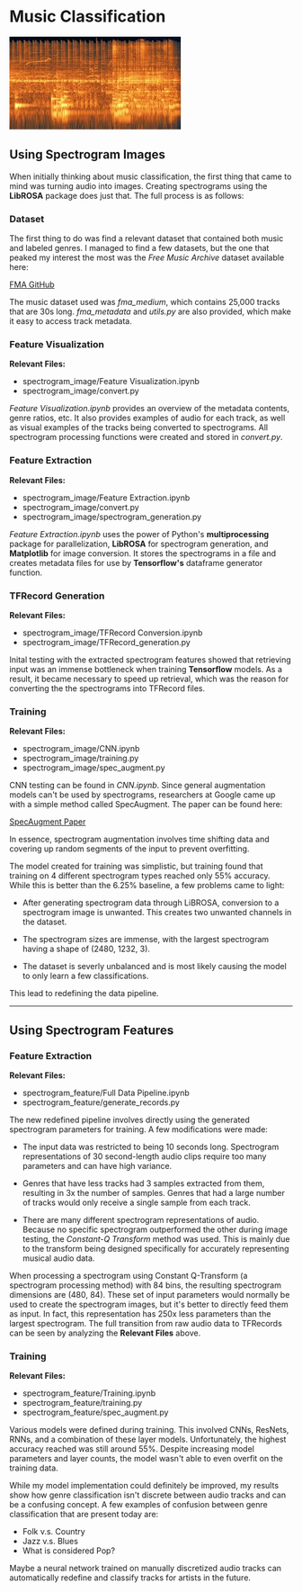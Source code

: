 # Music Classification

![](./spectrogram_example.jpg)

## Using Spectrogram Images

When initially thinking about music classification, the first thing that came to mind was turning audio into images. Creating spectrograms using the **LibROSA** package does just that. The full process is as follows:

### Dataset

The first thing to do was find a relevant dataset that contained both music and labeled genres. I managed to find a few datasets, but the one that peaked my interest the most was the *Free Music Archive* dataset available here:

[FMA GitHub](https://github.com/mdeff/fma)

The music dataset used was *fma_medium*, which contains 25,000 tracks that are 30s long. *fma_metadata* and *utils<span>.</span>py* are also provided, which make it easy to access track metadata.

### Feature Visualization

**Relevant Files:**
* spectrogram_image/Feature Visualization.ipynb
* spectrogram_image/convert.py


*Feature Visualization<span>.</span>ipynb* provides an overview of the metadata contents, genre ratios, etc. It also provides examples of audio for each track, as well as visual examples of the tracks being converted to spectrograms. All spectrogram processing functions were created and stored in *convert<span>.</span>py*.

### Feature Extraction

**Relevant Files:**
* spectrogram_image/Feature Extraction.ipynb
* spectrogram_image/convert.py
* spectrogram_image/spectrogram_generation.py

*Feature Extraction<span>.</span>ipynb* uses the power of Python's **multiprocessing** package for parallelization, **LibROSA** for spectrogram generation, and **Matplotlib** for image conversion. It stores the spectrograms in a file and creates metadata files for use by **Tensorflow's** dataframe generator function.

### TFRecord Generation

**Relevant Files:**
* spectrogram_image/TFRecord Conversion.ipynb
* spectrogram_image/TFRecord_generation.py

Inital testing with the extracted spectrogram features showed that retrieving input was an immense bottleneck when training **Tensorflow** models. As a result, it became necessary to speed up retrieval, which was the reason for converting the the spectrograms into TFRecord files. 

### Training

**Relevant Files:**
* spectrogram_image/CNN.ipynb
* spectrogram_image/training.py
* spectrogram_image/spec_augment.py

CNN testing can be found in *CNN.ipynb*. Since general augmentation models can't be used by spectrograms, researchers at Google came up with a simple method called SpecAugment. The paper can be found here:

[SpecAugment Paper](https://arxiv.org/abs/1904.08779)

In essence, spectrogram augmentation involves time shifting data and covering up random segments of the input to prevent overfitting. 

 The model created for training was simplistic, but training found that training on 4 different spectrogram types reached only 55% accuracy. While this is better than the 6.25% baseline, a few problems came to light:

* After generating spectrogram data through LiBROSA, conversion to a spectrogram image is unwanted. This creates two unwanted channels in the dataset.

* The spectrogram sizes are immense, with the largest spectrogram having a shape of (2480, 1232, 3).

* The dataset is severly unbalanced and is most likely causing the model to only learn a few classifications.

This lead to redefining the data pipeline.

----

## Using Spectrogram Features

### Feature Extraction

**Relevant Files:**
* spectrogram_feature/Full Data Pipeline.ipynb
* spectrogram_feature/generate_records.py


The new redefined pipeline involves directly using the generated spectrogram parameters for training. A few modifications were made:

* The input data was restricted to being 10 seconds long. Spectrogram representations of 30 second-length audio clips require too many parameters and can have high variance.

* Genres that have less tracks had 3 samples extracted from them, resulting in 3x the number of samples. Genres that had a large number of tracks would only receive a single sample from each track.

* There are many different spectrogram representations of audio. Because no specific spectrogram outperformed the other during image testing, the *Constant-Q Transform* method was used. This is mainly due to the transform being designed specifically for accurately representing musical audio data.

When processing a spectrogram using Constant Q-Transform (a spectrogram processing method) with 84 bins, the resulting spectrogram dimensions are (480, 84). These set of input parameters would normally be used to create the spectrogram images, but it's better to directly feed them as input. In fact, this representation has 250x less parameters than the largest spectrogram. The full transition from raw audio data to TFRecords can be seen by analyzing the **Relevant Files** above.

### Training

**Relevant Files:**
* spectrogram_feature/Training.ipynb
* spectrogram_feature/training.py
* spectrogram_feature/spec_augment.py

Various models were defined during training. This involved CNNs, ResNets, RNNs, and a combination of these layer models. Unfortunately, the highest accuracy reached was still around 55%. Despite increasing model parameters and layer counts, the model wasn't able to even overfit on the training data. 

While my model implementation could definitely be improved, my results show how genre classification isn't discrete between audio tracks and can be a confusing concept. A few examples of confusion between genre classification that are present today are:

* Folk v.s. Country
* Jazz v.s. Blues
* What is considered Pop?

Maybe a neural network trained on manually discretized audio tracks can automatically redefine and classify tracks for artists in the future.
